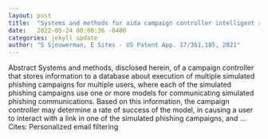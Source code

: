 ```yaml
---
layout: post
title:  "Systems and methods for aida campaign controller intelligent records"
date:   2022-05-24 00:00:36 -0400
categories: jekyll update
author: "S Sjouwerman, E Sites - US Patent App. 17/361,185, 2021"
---
```

Abstract Systems and methods, disclosed herein, of a campaign controller that stores information to a database about execution of multiple simulated phishing campaigns for multiple users, where each of the simulated phishing campaigns use one or more models for communicating simulated phishing communications. Based on this information, the campaign controller may determine a rate of success of the model, in causing a user to interact with a link in one of the simulated phishing campaigns, and … Cites: ‪Personalized email filtering‬